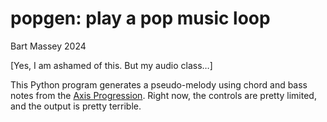 # popgen: play a pop music loop
Bart Massey 2024

[Yes, I am ashamed of this. But my audio class…]

This Python program generates a pseudo-melody using chord
and bass notes from the [Axis
Progression](https://en.wikipedia.org/wiki/axis_progression).
Right now, the controls are pretty limited, and the output
is pretty terrible.
